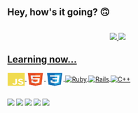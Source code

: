## Hey, how's it going? 🙃

<div align="center">
  <a href="https://github.com/tas48"><br>
  <img height="140em" src="https://github-readme-stats.vercel.app/api?username=tas48&show_icons=true&theme=dark&include_all_commits=true&count_private=true"/>
  <img height="140em" src="https://github-readme-stats.vercel.app/api/top-langs/?username=tas48&layout=compact&langs_count=20&theme=dark"/> 
</div>
  <div style="display: inline_block">

   ## Learning now...
  
  <img align="center" alt="Javascript" height="30" width="40" src="https://raw.githubusercontent.com/devicons/devicon/master/icons/javascript/javascript-plain.svg">
  <!-- <img align="center" alt="Tas-Ts" height="30" width="40" src="https://raw.githubusercontent.com/devicons/devicon/master/icons/typescript/typescript-plain.svg">
    -->
  <img align="center" alt="HTML" height="30" width="40" src="https://raw.githubusercontent.com/devicons/devicon/master/icons/html5/html5-original.svg">
  <img align="center" alt="CSS" height="30" width="40" src="https://raw.githubusercontent.com/devicons/devicon/master/icons/css3/css3-original.svg">
  <img align="center" alt="Ruby" height="30" width="40" src="https://cdn.jsdelivr.net/gh/devicons/devicon/icons/ruby/ruby-plain.svg" />
  <img align="center" alt="Rails" height="30" width="40" src="https://cdn.jsdelivr.net/gh/devicons/devicon/icons/rails/rails-plain.svg" />
  <img align="center" alt="C++" height="30" width="40"src="https://cdn.jsdelivr.net/gh/devicons/devicon/icons/cplusplus/cplusplus-original.svg" />
  
</div>
  
##
 
<div>
    <a align="bottom" href="https://www.instagram.com/tthalisson48/" target="blank"><img src="https://img.shields.io/badge/Instagram-E4405F?style=for-the-badge&logo=instagram&logoColor=white" target="blank"></a>
    <a align="bottom" href="https://www.linkedin.com/in/thalisson-lopes-431b9b225/" target="blank"><img src="https://img.shields.io/badge/LinkedIn-0077B5?style=for-the-badge&logo=linkedin&logoColor=white" target="_blank"></a>
    <a align="bottom" href="https://www.facebook.com/thalisson.lopes.3990https://www.facebook.com/thalisson.lopes.3990" target="_blank"><img src="https://img.shields.io/badge/Facebook-1877F2?style=for-the-badge&logo=facebook&logoColor=white" target="blank"></a>
    <a align="bottom" href="http://tas48@protonmail.com" target="_blank"><img src="https://img.shields.io/badge/ProtonMail-7289DA?style=for-the-badge&logo=protonmail&logoColor=white" target="blank"></a>
  <a align="bottom" href="https://linktr.ee/tas48" target="_blank"><img src="https://img.shields.io/badge/linktree-39E09B?style=for-the-badge&logo=linktree&logoColor=white" target="_blank"></a>
  </div>
